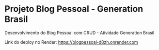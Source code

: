 # Projeto Blog Pessoal - Generation Brasil
Desenvolvimento do Blog Pessoal com CRUD - Atividade Generation Brasil


Link do deploy no Render: https://blogpessoal-d8zh.onrender.com
